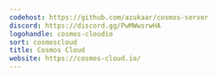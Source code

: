 ```yaml
---
codehost: https://github.com/azukaar/cosmos-server
discord: https://discord.gg/PwMWwsrwHA
logohandle: cosmos-cloudio
sort: cosmoscloud
title: Cosmos Cloud
website: https://cosmos-cloud.io/
---
```

